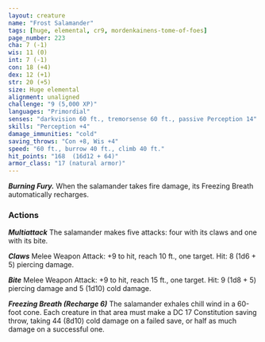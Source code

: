 ```yaml
---
layout: creature
name: "Frost Salamander"
tags: [huge, elemental, cr9, mordenkainens-tome-of-foes]
page_number: 223
cha: 7 (-1)
wis: 11 (0)
int: 7 (-1)
con: 18 (+4)
dex: 12 (+1)
str: 20 (+5)
size: Huge elemental
alignment: unaligned
challenge: "9 (5,000 XP)"
languages: "Primordial"
senses: "darkvision 60 ft., tremorsense 60 ft., passive Perception 14"
skills: "Perception +4"
damage_immunities: "cold"
saving_throws: "Con +8, Wis +4"
speed: "60 ft., burrow 40 ft., climb 40 ft."
hit_points: "168  (16d12 + 64)"
armor_class: "17 (natural armor)"
---
```


***Burning Fury.*** When the salamander takes fire damage, its Freezing Breath automatically recharges.

### Actions

***Multiattack*** The salamander makes five attacks: four with its claws and one with its bite.

***Claws*** Melee Weapon Attack: +9 to hit, reach 10 ft., one target. Hit: 8 (1d6 + 5) piercing damage.

***Bite*** Melee Weapon Attack: +9 to hit, reach 15 ft., one target. Hit: 9 (1d8 + 5) piercing damage and 5 (1d10) cold damage.

***Freezing Breath (Recharge 6)*** The salamander exhales chill wind in a 60-foot cone. Each creature in that area must make a DC 17 Constitution saving throw, taking 44 (8d10) cold damage on a failed save, or half as much damage on a successful one.
